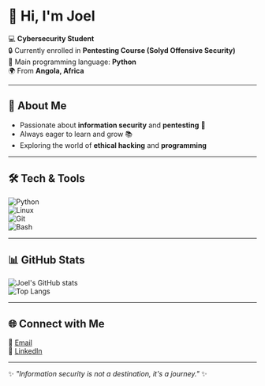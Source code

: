 # 👋 Hi, I'm Joel  

💻 **Cybersecurity Student**  
🔒 Currently enrolled in **Pentesting Course (Solyd Offensive Security)**  
🐍 Main programming language: **Python**  
🌍 From **Angola, Africa**  

---

## 🚀 About Me  
- Passionate about **information security** and **pentesting** 🔐  
- Always eager to learn and grow 📚  
- Exploring the world of **ethical hacking** and **programming**  

---

## 🛠️ Tech & Tools  
![Python](https://img.shields.io/badge/Python-3776AB?style=for-the-badge&logo=python&logoColor=white)  
![Linux](https://img.shields.io/badge/Linux-FCC624?style=for-the-badge&logo=linux&logoColor=black)  
![Git](https://img.shields.io/badge/Git-F05032?style=for-the-badge&logo=git&logoColor=white)  
![Bash](https://img.shields.io/badge/Bash-4EAA25?style=for-the-badge&logo=gnu-bash&logoColor=white)  

---

## 📊 GitHub Stats  
![Joel's GitHub stats](https://github-readme-stats.vercel.app/api?username=joeln356&show_icons=true&theme=radical)  
![Top Langs](https://github-readme-stats.vercel.app/api/top-langs/?username=joeln356&layout=compact&theme=radical)  

---

## 🌐 Connect with Me  
📧 [Email](mailto:joelndala356@gmail.com)  
💼 [LinkedIn](https://www.linkedin.com/in/joel-ndala-a28606379/)

---

✨ *"Information security is not a destination, it's a journey."* ✨

